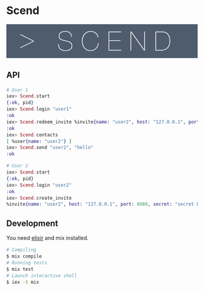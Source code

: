 # Scend

![scend-logo](logo.png)

## API

```elixir
# User 1
iex> Scend.start
{:ok, pid}
iex> Scend.login "user1"
:ok
iex> Scend.redeem_invite %invite{name: "user2", host: "127.0.0.1", port: 8080, secret: "secret key"}
:ok
iex> Scend.contacts
[ %user{name: "user2"} ]
iex> Scend.send "user2", "hello"
:ok
```

```elixir
# User 2
iex> Scend.start
{:ok, pid}
iex> Scend.login "user2"
:ok
iex> Scend.create_invite
%invite{name: "user2", host: "127.0.0.1", port: 8080, secret: "secret key"}
```

## Development

You need [elixir] and mix installed.

```bash
# Compiling
$ mix compile
# Running tests
$ mix test
# Launch interactive shell
$ iex -S mix
```


[elixir]: http://elixir-lang.org/

